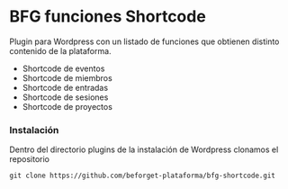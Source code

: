 # BFG funciones Shortcode

Plugin para Wordpress con un listado de funciones que obtienen distinto contenido de la plataforma.

- Shortcode de eventos
- Shortcode de miembros
- Shortcode de entradas
- Shortcode de sesiones
- Shortcode de proyectos


### Instalación

Dentro del directorio plugins de la instalación de Wordpress clonamos el repositorio

    git clone https://github.com/beforget-plataforma/bfg-shortcode.git




